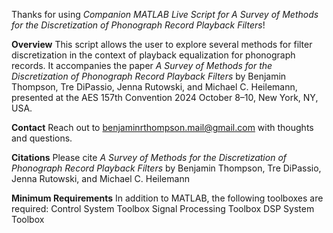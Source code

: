 Thanks for using _Companion MATLAB Live Script for A Survey of Methods for the Discretization of Phonograph Record Playback Filters_! 

**Overview**
This script allows the user to explore several methods for filter discretization in the context of playback equalization for phonograph records. 
It accompanies the paper _A Survey of Methods for the Discretization of Phonograph Record Playback Filters_ by Benjamin Thompson, Tre DiPassio, Jenna Rutowski, and Michael C. Heilemann, presented at the AES 157th Convention 2024 October 8–10, New York, NY, USA.

**Contact**
Reach out to benjaminrthompson.mail@gmail.com with thoughts and questions.

**Citations**
Please cite _A Survey of Methods for the Discretization of Phonograph Record Playback Filters_ by Benjamin Thompson, Tre DiPassio, Jenna Rutowski, and Michael C. Heilemann

**Minimum Requirements**
In addition to MATLAB, the following toolboxes are required:
Control System Toolbox
Signal Processing Toolbox
DSP System Toolbox
